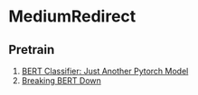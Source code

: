 # MediumRedirect

## Pretrain

1. [BERT Classifier: Just Another Pytorch Model](https://towardsdatascience.com/bert-classifier-just-another-pytorch-model-881b3cf05784)
2. [Breaking BERT Down](https://towardsdatascience.com/breaking-bert-down-430461f60efb)
